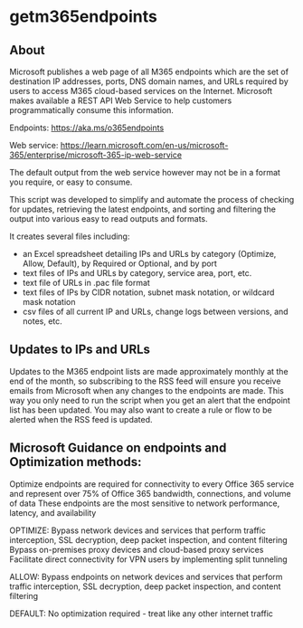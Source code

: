 # getm365endpoints

## About
Microsoft publishes a web page of all M365 endpoints which are the set of destination IP addresses, ports, DNS domain names, and URLs required by users to access M365 cloud-based services on the Internet.  Microsoft makes available a REST API Web Service to help customers programmatically consume this information.

Endpoints:   https://aka.ms/o365endpoints

Web service: https://learn.microsoft.com/en-us/microsoft-365/enterprise/microsoft-365-ip-web-service

The default output from the web service however may not be in a format you require, or easy to consume.  

This script was developed to simplify and automate the process of checking for updates, retrieving the latest endpoints, and sorting and filtering the output into various easy to read outputs and formats.

It creates several files including:
- an Excel spreadsheet detailing IPs and URLs by category (Optimize, Allow, Default), by Required or Optional, and by port
- text files of IPs and URLs by category, service area, port, etc.
- text file of URLs in .pac file format
- text files of IPs by CIDR notation, subnet mask notation, or wildcard mask notation
- csv files of all current IP and URLs, change logs between versions, and notes, etc.

## Updates to IPs and URLs
Updates to the M365 endpoint lists are made approximately monthly at the end of the month, so subscribing to the RSS feed will ensure you receive emails from Microsoft when any changes to the endpoints are made.  This way you only need to run the script when you get an alert that the endpoint list has been updated.
You may also want to create a rule or flow to be alerted when the RSS feed is updated.

## Microsoft Guidance on endpoints and Optimization methods:
Optimize endpoints are required for connectivity to every Office 365 service and represent over 75% of Office 365 bandwidth, connections, and volume of data
These endpoints are the most sensitive to network performance, latency, and availability

OPTIMIZE:
Bypass network devices and services that perform traffic interception, SSL decryption, deep packet inspection, and content filtering
Bypass on-premises proxy devices and cloud-based proxy services
Facilitate direct connectivity for VPN users by implementing split tunneling

ALLOW:
Bypass endpoints on network devices and services that perform traffic interception, SSL decryption, deep packet inspection, and content filtering

DEFAULT:
No optimization required - treat like any other internet traffic
